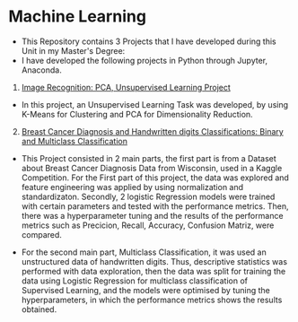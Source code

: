 # Machine Learning
* This Repository contains 3 Projects that I have developed during this Unit in my Master's Degree:
* I have developed the following projects in Python through Jupyter, Anaconda. 

1. [Image Recognition: PCA, Unsupervised Learning Project](https://github.com/JoseGil93/Machine-Learning/blob/master/SIT720_A1_218659676%20(2).pdf)

* In this project, an Unsupervised Learning Task was developed, by using K-Means for Clustering and PCA for Dimensionality Reduction. 

2. [Breast Cancer Diagnosis and Handwritten digits Classifications: Binary and Multiclass Classification](https://github.com/JoseGil93/Machine-Learning/blob/master/Machine%20Learning%20A2%20Final.pdf)

* This Project consisted in 2 main parts, the first part is from a Dataset about Breast Cancer Diagnosis Data from Wisconsin, used in a Kaggle Competition. For the First part of this
project, the data was explored and feature engineering was applied by using normalization and standardizaton. Secondly, 2 logistic Regression models 
were trained with certain parameters and tested with the performance metrics. Then, there was a hyperparameter tuning and the results of the performance metrics such as 
Precicion, Recall, Accuracy, Confusion Matriz, were compared. 

* For the second main part, Multiclass Classification, it was used an unstructured data of handwritten digits. Thus, descriptive statistics was performed with data exploration, 
then the data was split for training the data using Logistic Regression for multiclass classification of Supervised Learning, and the models were optimised by tuning the hyperparameters, in
which the performance metrics shows the results obtained. 
